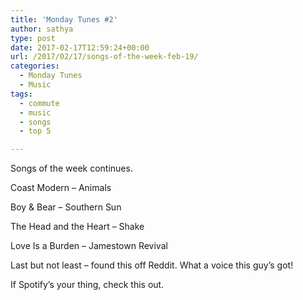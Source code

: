 ```yaml
---
title: 'Monday Tunes #2'
author: sathya
type: post
date: 2017-02-17T12:59:24+00:00
url: /2017/02/17/songs-of-the-week-feb-19/
categories:
  - Monday Tunes
  - Music
tags:
  - commute
  - music
  - songs
  - top 5

---
```

Songs of the week continues.

<!--more-->

Coast Modern &#8211; Animals  


Boy & Bear &#8211; Southern Sun  


The Head and the Heart &#8211; Shake  


Love Is a Burden &#8211; Jamestown Revival  


Last but not least &#8211; found this off Reddit. What a voice this guy&#8217;s got!  


If Spotify&#8217;s your thing, check this out.